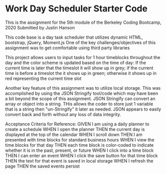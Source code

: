 # Work Day Scheduler Starter Code

This is the assignment for the 5th module of the Berkeley Coding Bootcamp, 2020
Submitted by Justin Hanson

This code base is a day task scheduler that utilizes dynamic HTML, bootstrap, jQuery, Moment.js
One of the key challenges/objectives of this assignment was to get comfortable using third party libraries

This project allows users to input tasks for 1 hour timeblocks throughout the day and the color scheme is updated based on the time of day:
If the current time is later that the timeslot it will show up in grey; if the current time is before a timeslot the it shows up in green;
otherwise it shows up in red representing the current time slot

Another key feature of this assignment was to utilize local storage.  This was accomplished by using the JSON Stringify tool/code which may have been a bit
beyond the scope of this assignment.  JSON Stringify can convert an array or object into a string.  THis allows the coder to store just 1 variable that is a string
then "un-Stringify" it later as needed.  JSON appears to easily convert back and forth without any loss of data integrity.

Acceptance Criteria for Reference:
GIVEN I am using a daily planner to create a schedule
WHEN I open the planner
THEN the current day is displayed at the top of the calendar
WHEN I scroll down
THEN I am presented with time blocks for standard business hours
WHEN I view the time blocks for that day
THEN each time block is color-coded to indicate whether it is in the past, present, or future
WHEN I click into a time block
THEN I can enter an event
WHEN I click the save button for that time block
THEN the text for that event is saved in local storage
WHEN I refresh the page
THEN the saved events persist
